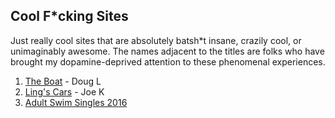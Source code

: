 ## Cool F\*cking Sites

Just really cool sites that are absolutely batsh\*t insane, crazily cool, or unimaginably awesome. The names adjacent to the titles are folks who have brought my dopamine-deprived attention to these phenomenal experiences.

1. [The Boat](https://www.sbs.com.au/theboat/) - Doug L
2. [Ling's Cars](https://www.lingscars.com/) - Joe K
3. [Adult Swim Singles 2016](https://www.adultswim.com/music/singles-2016/)
